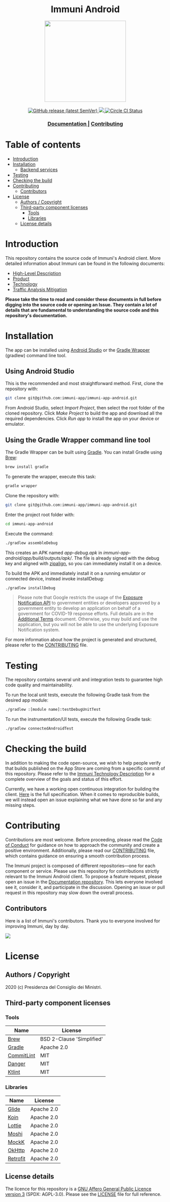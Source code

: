 
<h1 align="center">Immuni Android</h1>
 
<div align="center">
<img widht="256" height="256" src=".github/logo.png">
</div>

<br />

<div align="center">
    <!-- Latest Release -->
    <a href="https://github.com/immuni-app/app-android/releases">
      <img alt="GitHub release (latest SemVer)"
      src="https://img.shields.io/github/v/release/immuni-app/app-android">
    </a>
    <!-- CoC -->
		<a href="CODE_OF_CONDUCT.md">
      <img src="https://img.shields.io/badge/Contributor%20Covenant-v2.0%20adopted-ff69b4.svg" />
    </a>
    <a href="https://circleci.com/gh/immuni-app/immuni-app-android">
      <img alt="Circle CI Status"
      src="https://circleci.com/gh/immuni-app/immuni-app-android.svg?style=svg">
    </a>
</div>

<div align="center">
  <h3>
    <a href="https://github.com/immuni-app/documentation">
      Documentation
    </a>
    <span> | </span>    
    <a href="CONTRIBUTING.md">
      Contributing
    </a>
  </h3>
</div>

# Table of contents

- [Introduction](#introduction)
- [Installation](#installation)
  - [Backend services](#backend-services)
- [Testing](#testing)
- [Checking the build](#checking-the-build)
- [Contributing](#contributing)
  - [Contributors](#contributors)
- [License](#license)
  - [Authors / Copyright](#authors---copyright)
  - [Third-party component licenses](#third-party-component-licenses)
    - [Tools](#tools)
    - [Libraries](#libraries)
  - [License details](#license-details)

# Introduction

This repository contains the source code of Immuni's Android client. More detailed information about Immuni can be found in the following documents:

- [High-Level Description](https://github.com/immuni-app/documentation)
- [Product](https://github.com/immuni-app/documentation/blob/master/Product.md)
- [Technology](https://github.com/immuni-app/documentation/blob/master/Technology.md)
- [Traffic Analysis Mitigation](https://github.com/immuni-app/immuni-documentation/blob/master/Traffic%20Analysis%20Mitigation.md)

**Please take the time to read and consider these documents in full before digging into the source code or opening an Issue. They contain a lot of details that are fundamental to understanding the source code and this repository's documentation.**

# Installation

The app can be installed using [Android Studio](https://developer.android.com/studio) or the [Gradle Wrapper](https://docs.gradle.org/current/userguide/gradle_wrapper.html) (gradlew) command line tool.

## Using Android Studio

This is the recommended and most straightforward method. First, clone the repository with:

```sh
git clone git@github.com:immuni-app/immuni-app-android.git
```

From Android Studio, select *Import Project*, then select the root folder of the cloned repository.
Click *Make Project* to build the app and download all the required dependencies.
Click *Run app* to install the app on your device or emulator.

## Using the Gradle Wrapper command line tool

The Gradle Wrapper can be built using [Gradle](https://docs.gradle.org/current/userguide/installation.html#installation). You can install Gradle using [Brew](https://brew.sh/):

```sh
brew install gradle
```

To generate the wrapper, execute this task:

```sh
gradle wrapper
```
 
Clone the repository with:

```sh
git clone git@github.com:immuni-app/immuni-app-android.git
```

Enter the project root folder with:

```sh
cd immuni-app-android
```

Execute the command:

  
```sh
./gradlew assembleDebug
```
  
This creates an APK named *app-debug.apk* in *immuni-app-android/app/build/outputs/apk/*. The file is already signed with the debug key and aligned with [zipalign](https://developer.android.com/studio/command-line/zipalign), so you can immediately install it on a device.

To build the APK and immediately install it on a running emulator or connected device, instead invoke installDebug:

```sh
./gradlew installDebug
```
  

>Please note that Google restricts the usage of the [Exposure Notification API](https://www.google.com/covid19/exposurenotifications/) to government entities or developers approved by a government entity to develop an application on behalf of a government for COVID-19 response efforts. Full details are in the [Additional Terms](https://blog.google/documents/72/Exposure_Notifications_Service_Additional_Terms.pdf) document. Otherwise, you may build and use the application, but you will not be able to use the underlying Exposure Notification system.

For more information about how the project is generated and structured, please refer to the [CONTRIBUTING](CONTRIBUTING.md) file.

# Testing

The repository contains several unit and integration tests to guarantee high code quality and maintainability.

To run the local unit tests, execute the following Gradle task from the desired app module:

```sh
./gradlew :[module name]:testDebugUnitTest
```

To run the instrumentation/UI tests, execute the following Gradle task:

```sh
./gradlew connectedAndroidTest
```

# Checking the build

In addition to making the code open-source, we wish to help people verify that builds published on the App Store are coming from a specific commit of this repository. Please refer to the [Immuni Technology Description](https://github.com/immuni-app/documentation/blob/master/Technology%20Description.md#android-app-technologies) for a complete overview of the goals and status of this effort.

Currently, we have a working open continuous integration for building the client. [Here](.circleci/config.yml) is the full specification. When it comes to reproducible builds, we will instead open an issue explaining what we have done so far and any missing steps.

# Contributing

Contributions are most welcome. Before proceeding, please read the [Code of Conduct](CODE_OF_CONDUCT.md) for guidance on how to approach the community and create a positive environment. Additionally, please read our [CONTRIBUTING](CONTRIBUTING.md) file, which contains guidance on ensuring a smooth contribution process.

The Immuni project is composed of different repositories—one for each component or service. Please use this repository for contributions strictly relevant to the Immuni Android client. To propose a feature request, please open an issue in the [Documentation repository](https://github.com/immuni-app/documentation). This lets everyone involved see it, consider it, and participate in the discussion. Opening an issue or pull request in this repository may slow down the overall process.

## Contributors

Here is a list of Immuni's contributors. Thank you to everyone involved for improving Immuni, day by day.

<a href="https://github.com/immuni-app/immuni-app-android/graphs/contributors">
  <img
  src="https://contributors-img.web.app/image?repo=immuni-app/immuni-app-android"
  />
</a>

# License

## Authors / Copyright

2020 (c) Presidenza del Consiglio dei Ministri.

## Third-party component licenses

### Tools

| Name                                                        | License                   |
| ----------------------------------------------------------- | ------------------------- |
| [Brew](https://brew.sh/)                                    | BSD 2-Clause 'Simplified' |
| [Gradle](https://gradle.org/)                         | Apache 2.0                       |
| [CommitLint](https://commitlint.js.org/#/)                  | MIT                       |
| [Danger](https://danger.systems/js/)                        | MIT                       |
| [Ktlint](https://github.com/pinterest/ktlint) | MIT                       |


### Libraries

| Name                                                       | License    |
| ---------------------------------------------------------- | ---------- |
| [Glide](https://github.com/bumptech/glide)    | Apache 2.0        |
| [Koin](https://github.com/InsertKoinIO/koin) | Apache 2.0        |
| [Lottie](https://github.com/airbnb/lottie-android)       | Apache 2.0        |
| [Moshi](https://github.com/square/moshi)          | Apache 2.0        |
| [MockK](https://github.com/mockk/mockk)             | Apache 2.0        |
| [OkHttp](https://github.com/square/okhttp/)            | Apache 2.0 |
| [Retrofit](https://github.com/square/retrofit)      | Apache 2.0        |

## License details

The licence for this repository is a [GNU Affero General Public Licence version 3](https://www.gnu.org/licenses/agpl-3.0.html) (SPDX: AGPL-3.0). Please see the [LICENSE](LICENSE) file for full reference.
